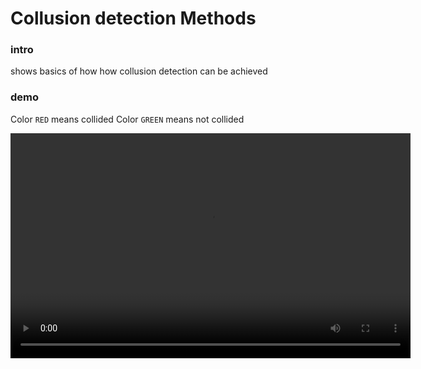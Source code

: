 # Collusion detection Methods

### intro

shows basics of how how collusion detection can be achieved

### demo

Color `RED` means collided Color `GREEN` means not collided

<div>
<!-- images go here -->
<video
 src="./illustration.mp4" 
 alt="illustration video"
  controls ="true"
    webkit-playsinline="true"
    playsinline="true"
    style="background-color: rgb(0, 0, 0); position: absolute; width: 640px; height: 360px;"
    autoplay="true"
>
</video>
</div>

### What is covered

- basic js css and html
- Js canvas manipulation and Mouse Events
- Experimenting with rectangles and circle. Comming Soon any polygon
- useful utils function

### conclusion

hope you found it useful in your game development
